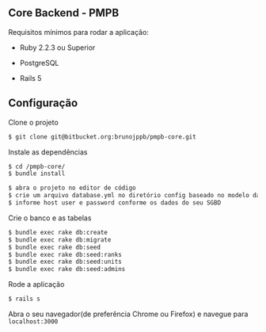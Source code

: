 ## Core Backend - PMPB

Requisi­tos mínimos para rodar a aplicação:

* Ruby 2.2.3 ou Superior

* PostgreSQL

* Rails 5

## Configuração

Clone o projeto

```sh
$ git clone git@bitbucket.org:brunojppb/pmpb-core.git
```

Instale as dependências
```sh
$ cd /pmpb-core/
$ bundle install
```

```sh
$ abra o projeto no editor de código
$ crie um arquivo database.yml no diretório config baseado no modelo database.example.yml
$ informe host user e password conforme os dados do seu SGBD
```

Crie o banco e as tabelas
```sh
$ bundle exec rake db:create
$ bundle exec rake db:migrate
$ bundle exec rake db:seed
$ bundle exec rake db:seed:ranks
$ bundle exec rake db:seed:units
$ bundle exec rake db:seed:admins

```

Rode a aplicação
```sh
$ rails s
```

Abra o seu navegador(de preferência Chrome ou Firefox) e navegue para `localhost:3000`
